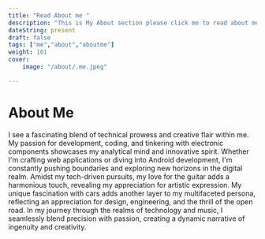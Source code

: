 ```yaml
---
title: "Read About me "
description: "This is My About section please click me to read about me"
dateString: present
draft: false
tags: ["me","about","aboutme"]
weight: 101
cover: 
    image: "/about/.me.jpeg"

---
```



# About Me

I see a fascinating blend of technical prowess and creative flair within me. My passion for development, coding, and tinkering with electronic components showcases my analytical mind and innovative spirit. Whether I'm crafting web applications or diving into Android development, I'm constantly pushing boundaries and exploring new horizons in the digital realm. Amidst my tech-driven pursuits, my love for the guitar adds a harmonious touch, revealing my appreciation for artistic expression. My unique fascination with cars adds another layer to my multifaceted persona, reflecting an appreciation for design, engineering, and the thrill of the open road. In my journey through the realms of technology and music, I seamlessly blend precision with passion, creating a dynamic narrative of ingenuity and creativity.

